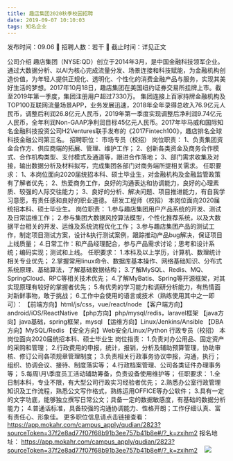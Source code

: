 ```yaml
---
title: 趣店集团2020秋季校园招聘
date: 2019-09-07 10:10:03
tags: 知名企业
---
```

发布时间：09.06   🌟   招聘人数：若干   🌈   截止时间：详见正文
<!-- more -->
公司介绍
趣店集团（NYSE:QD）创立于2014年3月，是中国金融科技领军企业。通过大数据分析、以AI为核心完成流量分发、场景连接和科技赋能，为金融机构创造价值，为年轻人提供正规化、透明化、个性化的消费金融产品与服务，实现其美好生活的梦想。2017年10月18日，趣店集团在美国纽约证券交易所挂牌上市。截至2019年第一季度，集团注册用户超过7330万。
集团连接上百家持牌金融机构及TOP100互联网流量场景APP，业务发展迅速，2018年全年录得总收入76.9亿元人民币，调整后利润26.8亿元人民币，2019年第一季度实现调整后净利润9.74亿元人民币，全年利润Non-GAAP净利润目标45亿元人民币。2017年毕马威和国际知名金融科技投资公司H2Ventures联手发布的《2017Fintech100》，趣店排名全球科技金融公司第三名。
招聘职位：
市场专员（校招）
岗位职责：
1、负责集团资金合作方、供应商端的拓展、管理、维护工作；
2、创新各类资金及商务合作模式、合作机构类型、支付模式及通道等，跟进合作落地；
3、部门需求收集及对接，输出数据分析及材料拟写，完成集团各部门对商务端所提相关需求。
任职要求：
1、本岗位面向2020届统招本科、硕士毕业生，对金融机构及金融监管政策有了解者优先；
2、热爱商务工作，良好的沟通表达和协调能力，良好的心理素质、较强的人际交往能力；
3、良好的分析、解决问题、项目推进能力，有自我学习意愿，有责任感和良好的职业道德。
研发工程师（校招）
本岗位面向2020届统招本科、硕士毕业生。
岗位职责：
1.参与趣店集团用户产品系统的开发、测试及日常运维工作；
2.参与集团大数据风控算法模型，个性化推荐系统，以及大数据平台相关的开发、运维及系统流程优化工作；
3.参与趣店集团产品的测试工作，制定项目测试方案，设计&执行测试案例，跟踪推动产品bug解决，保证项目上线质量；
4.日常工作：和产品经理配合，参与产品需求讨论；思考和设计系统；编码实现；测试和上线。
任职要求：
1.本科及以上学历，计算机、数理统计相关专业优先；
2.掌握常用linux命令、数据库基本操作、网络基础知识、分布式系统原理、基础算法，了解基础数据结构；
3.了解MySQL、Redis、MQ、SpringCloud、RPC等相关技术优先；
4.了解MyBatis、Spring等开源框架，对其实现原理有较好的掌握者优先；
5.有优秀的学习能力和调研分析能力，有热情面对新鲜事物，敢于挑战；
6.工作中会使用的语言或技术（熟练使用其中之一即可）：
【前端方向】html/js/css，vue/react/node
【客户端方向】android/iOS/ReactNative
【php方向】php/mysql/redis，laravel框架
【java方向】java基础，spring框架，mysql
【运维方向】Linux/Jenkins/Ansible
【DBA方向】MySQL/Redis
【安全方向】Web安全/Linux/Python
行政专员（校招）
本岗位面向2020届统招本科、硕士毕业生
岗位指责：
1.负责对办公用品、固定资产的采购和管理；
2.行政费用的申报，统计，报销，分析及辅助预算管理，协助审核、修订公司各项规章管理制度；
3.负责相关行政事务协议申报，沟通，执行；组织、协调会议、接待、制度落实等；
4.行政档案管理、公司各类证件办理事务等；
5.每周\月\季度员工活动辅助筹备，负责设备使用维护等；
任职要求：
1.全日制本科，专业不限，有大型公司行政实习经验者优先；
2.熟悉办公室行政管理知识及工作流程，熟悉公文写作格式，熟练运用OFFICE等办公软件；
3.具有一定的文字功底，能够独立撰写日常公文；具备一定的数据敏感度，有基础的数据分析能力；
4.普通话标准，具备较强的沟通协调能力、性格开朗；工作仔细认真、富有责任心、形象佳。
更多职位信息请点击链接查看：
https://app.mokahr.com/campus_apply/qudian/2823?sourceToken=37f2e8ad77f07f68b91b3ee757b41b8e#/?_k=zxihm2
报名地址：
https://app.mokahr.com/campus_apply/qudian/2823?sourceToken=37f2e8ad77f07f68b91b3ee757b41b8e#/?_k=zxihm2
 
 ![](https://cdn.weiweiblog.cn/20181015134814.png)
